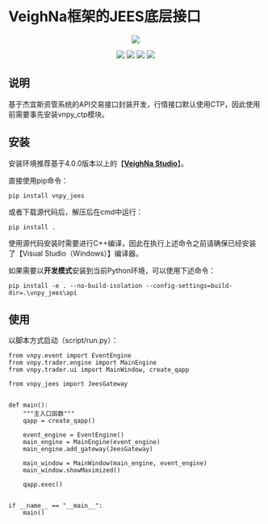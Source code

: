 # VeighNa框架的JEES底层接口

<p align="center">
  <img src ="https://vnpy.oss-cn-shanghai.aliyuncs.com/vnpy-logo.png"/>
</p>

<p align="center">
    <img src ="https://img.shields.io/badge/version-6.6.1.1-blueviolet.svg"/>
    <img src ="https://img.shields.io/badge/platform-windows-yellow.svg"/>
    <img src ="https://img.shields.io/badge/python-3.10|3.11|3.12|3.13-blue.svg" />
    <img src ="https://img.shields.io/github/license/vnpy/vnpy.svg?color=orange"/>
</p>

## 说明

基于杰宜斯资管系统的API交易接口封装开发，行情接口默认使用CTP，因此使用前需要事先安装vnpy_ctp模块。

## 安装

安装环境推荐基于4.0.0版本以上的【[**VeighNa Studio**](https://www.vnpy.com)】。

直接使用pip命令：

```
pip install vnpy_jees
```


或者下载源代码后，解压后在cmd中运行：

```
pip install .
```

使用源代码安装时需要进行C++编译，因此在执行上述命令之前请确保已经安装了【Visual Studio（Windows）】编译器。

如果需要以**开发模式**安装到当前Python环境，可以使用下述命令：

```
pip install -e . --no-build-isolation --config-settings=build-dir=.\vnpy_jees\api
```


## 使用

以脚本方式启动（script/run.py）：

```
from vnpy.event import EventEngine
from vnpy.trader.engine import MainEngine
from vnpy.trader.ui import MainWindow, create_qapp

from vnpy_jees import JeesGateway


def main():
    """主入口函数"""
    qapp = create_qapp()

    event_engine = EventEngine()
    main_engine = MainEngine(event_engine)
    main_engine.add_gateway(JeesGateway)
    
    main_window = MainWindow(main_engine, event_engine)
    main_window.showMaximized()

    qapp.exec()


if __name__ == "__main__":
    main()
```
